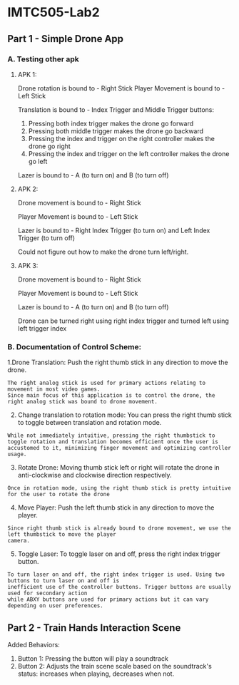 # IMTC505-Lab2
 

 ## Part 1 - Simple Drone App

### A. Testing other apk
1. APK 1:

    Drone rotation is bound to - Right Stick
    Player Movement is bound to - Left Stick
    
    Translation is bound to - Index Trigger and Middle Trigger buttons:
    1. Pressing both index trigger makes the drone go forward
    2. Pressing both middle trigger makes the drone go backward
    3. Pressing the index and trigger on the right controller makes the drone go right 
    4. Pressing the index and trigger on the left controller makes the drone go left 
    
    Lazer is bound to - A (to turn on) and B (to turn off)

2. APK 2:

    Drone movement is bound to - Right Stick
    
    Player Movement is bound to - Left Stick
    
    Lazer is bound to - Right Index Trigger (to turn on) and Left Index Trigger (to turn off)
    
    Could not figure out how to make the drone turn left/right.

3. APK 3:

    Drone movement is bound to - Right Stick
    
    Player Movement is bound to - Left Stick
    
    Lazer is bound to - A (to turn on) and B (to turn off)
    
    Drone can be turned right using right index trigger and turned left using left trigger index

### B. Documentation of Control Scheme:

 1.Drone Translation: Push the right thumb stick in any direction to move the drone.
 ```
The right analog stick is used for primary actions relating to movement in most video games.
Since main focus of this application is to control the drone, the right analog stick was bound to drone movement.
```
 2. Change translation to rotation mode: You can press the right thumb stick to toggle between translation and rotation mode.
```
While not immediately intuitive, pressing the right thumbstick to toggle rotation and translation becomes efficient once the user is accustomed to it, minimizing finger movement and optimizing controller usage.
```
 3. Rotate Drone:  Moving thumb stick left or right will rotate the drone in anti-clockwise and clockwise direction respectively.
 ```
Once in rotation mode, using the right thumb stick is pretty intuitive for the user to rotate the drone
```
 4. Move Player: Push the left thumb stick in any direction to move the player.
```
Since right thumb stick is already bound to drone movement, we use the left thumbstick to move the player 
camera.
```
 5. Toggle Laser: To toggle laser on and off, press the right index trigger button.
```
To turn laser on and off, the right index trigger is used. Using two buttons to turn laser on and off is 
inefficient use of the controller buttons. Trigger buttons are usually used for secondary action 
while ABXY buttons are used for primary actions but it can vary depending on user preferences.
```


 ## Part 2 - Train Hands Interaction Scene

 Added Behaviors:
 1. Button 1: Pressing the button will play a soundtrack
 2. Button 2: Adjusts the train scene scale based on the soundtrack's status: increases when playing, decreases when not.